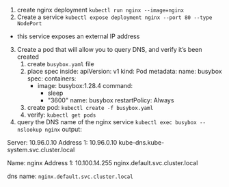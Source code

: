 1. create nginx deployment
`kubectl run nginx --image=nginx`
2. Create a service
`kubectl expose deployment nginx --port 80 --type NodePort`
- this service exposes an external IP address
3. Create a pod that will allow you to query DNS, and verify it’s been created 
    1. create `busybox.yaml` file
    2. place spec inside: 
        apiVersion: v1
        kind: Pod
        metadata:
        name: busybox
        spec:
        containers:
        - image: busybox:1.28.4
            command:
            - sleep
            - "3600"
            name: busybox
        restartPolicy: Always
    3. create pod: `kubectl create -f busybox.yaml`
    4. verify: `kubectl get pods`
4. query the DNS name of the nginx service
`kubectl exec busybox -- nslookup nginx`
output:

Server:    10.96.0.10
Address 1: 10.96.0.10 kube-dns.kube-system.svc.cluster.local

Name:      nginx
Address 1: 10.100.14.255 nginx.default.svc.cluster.local

dns name: `nginx.default.svc.cluster.local`

